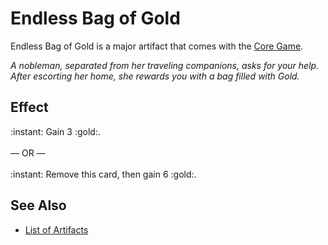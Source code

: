 # Endless Bag of Gold

Endless Bag of Gold is a major artifact that comes with the [Core Game](../content.md).

*A nobleman, separated from her traveling companions, asks for your help. After escorting her home, she rewards you with a bag filled with Gold.*


## Effect

:instant: Gain 3 :gold:.<br><br>— OR —<br><br>:instant: Remove this card, then gain 6 :gold:.


## See Also

- [List of Artifacts](../artifacts.md)
